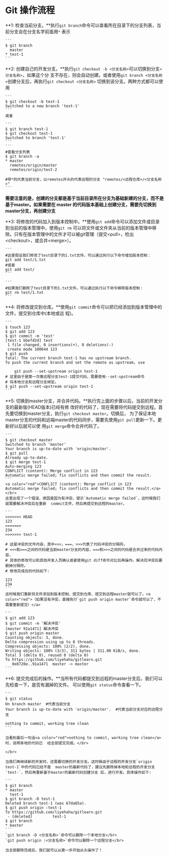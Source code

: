 # Git 操作流程

**1: 检查当前分支。**执行`git branch`命令可以查看所在目录下的分支列表，当前分支会在分支名字前面用`*`	表示

	```
	$ git branch
	  master
	* test-1
	```
	
**2: 创建自己的开发分支。**执行`git checkout -b <分支名称>`可以切换到分支`<分支名称>`，如果这个分	支不存在，则会自动创建。或者使用`git branch <分支名称>`创建分支后，再执行`git checkout <分支名称>`	切换到该分支。两种方式都可以使用
	
	```
	$ git checkout -b test-1
	Switched to a new branch 'test-1'
	```
	或者
		
	```
	$ git branch test-1
	$ git checkout test-1
	Switched to branch 'test-1'
	```
	```
	#查看分支列表
	$ git branch -a
	* master
	  remotes/origin/master
	  remotes/origin/test-2
	  
	#带*的代表当前分支，以remotes开头的代表远程的分支 "remotes/<远程仓库>/<分支名称>"
	```
**需要注意的是，创建的分支都是基于当前目录所在分支为基础新建的分支，而不是基于master。如果需要在	master	的代码版本基础上创建分支，需要先切换到master分支，再创建分支**

**3: 将修改的代码加入到版本控制中。**使用`git add`命令可以添加文件或目录到当前的版本管理中，使用`git rm`	可以将文件或文件夹从当前的版本管理中移除。只有在版本管理中的文件才可以被git管理（提交\<pull\>，检出	\<checkout\>，或合并\<merge\>）。
	
	```
	#这里假设我们修改了test目录下的1.txt文件。可以通过执行以下命令增加版本控制：
	git add test/1.txt
	#或者
	git add test/
	```
		
	```
	#如果我们删除了test目录下的1.txt文件。可以通过执行以下命令移除版本控制：
	git rm test/1.txt
	```
	
**4: 将修改提交到仓库。**使用`git commit`命令可以把已经添加到版本管理中的文件，提交到仓库中(本地或远		程)。
	
	```
	$ touch 123
	$ git add 123
	$ git commit -m 'test'
	[test-1 bbefd2d] test
	 1 file changed, 0 insertions(+), 0 deletions(-)
	 create mode 100644 123
	$ git push
	fatal: The current branch test-1 has no upstream branch.
	To push the current branch and set the remote as upstream, use
	
	    git push --set-upstream origin test-1
	# 这里由于是第一次像远程分支test-1提交代码，需要使用--set-upstream命令
	# 将本地分支和远程分支绑定。
	$ git push --set-upstream origin test-1
	```
	
**5: 切换到master分支，并合并代码。**执行完上面的步骤以后，当前的开发分支的最新版(HEAD版本)已经有修	改好的代码了，现在需要将代码提交到远程。首先要切换到master分支，执行`git checkout master`。切换后，	为了保证本地master分支的代码和远端master的代码同步，需要先使用`git pull`更新一下。更新好以后就可以使	用`git merge`命令合并代码了。
	
	```
	$ git checkout master
	Switched to branch 'master'
	Your branch is up-to-date with 'origin/master'.
	$ git pull
	Already up-to-date.
	$ git merge test-1
	Auto-merging 123
	CONFLICT (content): Merge conflict in 123
	Automatic merge failed; fix conflicts and then commit the result.
	```
	<a color="red">CONFLICT (content): Merge conflict in 123
	Automatic merge failed; fix conflicts and then commit the result.</a></br>
	这里出现了一个错误，原因是因为有冲突，提示`Automatic merge failed`，这时候我们就需要解决冲突后在重新	commit文件，然后再提交到远程的master。
		
	```
	<<<<<<< HEAD
	123
	=======
	234
	>>>>>>> test-1
		
	# 这是冲突的文件内容，其中<<<，===，>>>代表了代码冲突的分隔符。
	# <<<和===之间的代码是当前master分支的内容，===和>>>之间的代码是合并过来的代码内容，
	# 具体的修改可以和其他开发人员确认或者使用git diff命令对比后再操作。解决完冲突后要删掉分隔符。
	# 修改完成后的代码如下:
		
	123
	234
	```
	这时候我们重新将文件添加到版本控制、提交到仓库、提交到远程master就可以了。<a color="red">（如果没有冲突，直接执行`git push origin master`命令就可以了，不需要重新提交）</a>
		
	```
	$ git add 123
	$ git commit -m '解决冲突'
	[master 91a1471] 解决冲突
	$ git push origin master
	Counting objects: 3, done.
	Delta compression using up to 8 threads.
	Compressing objects: 100% (2/2), done.
	Writing objects: 100% (3/3), 311 bytes | 311.00 KiB/s, done.
	Total 3 (delta 0), reused 0 (delta 0)
	To https://github.com/liyehaha/gitlearn.git
	   0e8720e..91a1471  master -> master
	```
	
**6: 提交完成后的操作。**当所有代码都提交到远程的master分支后，我们可以先检查一下，是否有漏掉的文件。
	可以使用`git status`命令查看一下。
	
	```
	$ git status
	On branch master  #代表当前分支
	Your branch is up-to-date with 'origin/master'.  #代表当前分支对应的远程分支
	
	nothing to commit, working tree clean
	```
	
	当看到最后一句话<a color="red">nothing to commit, working tree clean</a>时，说明本地的代码已	经全部提交完成。</br>
	
	</br>
	
	当我们再继续新的开发时，还需要切换的开发分支。这时候由于远程的开发分支`origin test-1`中的代码已经不是	master的最新代码了，建议先删除掉本地和远程的开发分支`test-`，然后再重新基于master的最新代码创建分支	后，进行开发。具体操作如下:
	
	```
	$ git branch
	* master
	  test-1
	$ git branch -D test-1
	Deleted branch test-1 (was 67da65a).
	$ git push origin :test-1
	To https://github.com/liyehaha/gitlearn.git
	 - [deleted]         test-1
	$ git branch
	* master
	```
	`git branch -D <分支名称>`命令可以删除一个本地分支</br>
	`git push origin :<分支名称>`命令可以删除一个远程分支</br>
	
	当全部删除完成后，我们就可以从第一步开始从头操作了！